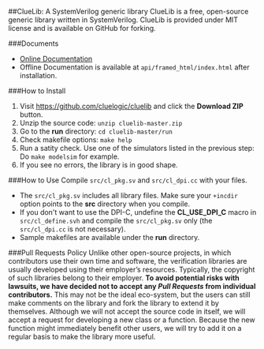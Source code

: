 ##ClueLib: A SystemVerilog generic library
ClueLib is a free, open-source generic library written in SystemVerilog. ClueLib is
provided under MIT license and is available on GitHub for forking.

###Documents
- [Online Documentation](http://cluelogic.com/tools/cluelib/api/framed_html/index.html)
- Offline Documentation is available at `api/framed_html/index.html` after installation.

###How to Install
1. Visit https://github.com/cluelogic/cluelib and click the **Download ZIP** button.
2. Unzip the source code: `unzip cluelib-master.zip`
3. Go to the **run** directory: `cd cluelib-master/run`
4. Check makefile options: `make help`
5. Run a satity check. Use one of the simulators listed in the previous step: 
   Do `make modelsim` for example.
6. If you see no errors, the library is in good shape.

###How to Use
Compile `src/cl_pkg.sv` and `src/cl_dpi.cc` with your files.
- The `src/cl_pkg.sv` includes all library files.  Make sure your `+incdir`
  option points to the **src** directory when you compile.
- If you don't want to use the DPI-C, undefine the **CL_USE_DPI_C** macro in
  `src/cl_define.svh` and compile the `src/cl_pkg.sv` only (the `src/cl_dpi.cc`
  is not necessary).
- Sample makefiles are available under the **run** directory.

###Pull Requests Policy
Unlike other open-source projects, in which contributors use their own time and
software, the verification libraries are usually developed using their
employer’s resources. Typically, the copyright of such libraries belong to
their employer. **To avoid potential risks with lawsuits, we have decided not to
accept any _Pull Requests_ from individual contributors.** This may not be the
ideal eco-system, but the users can still make comments on the library and fork
the library to extend it by themselves.  Although we will not accept the source
code in itself, we will accept a request for developing a new class or a
function. Because the new function might immediately benefit other users, we
will try to add it on a regular basis to make the library more useful.


